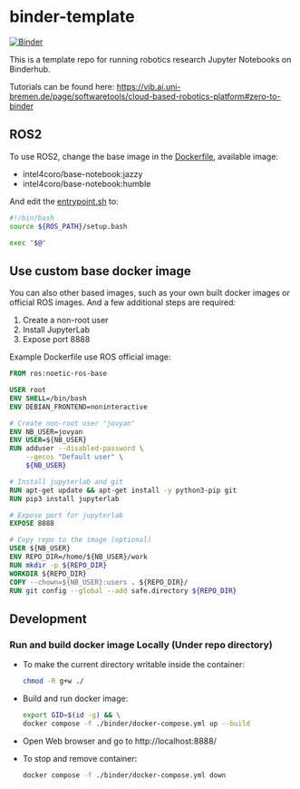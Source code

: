 # binder-template

[![Binder](https://binder.intel4coro.de/badge_logo.svg)](https://binder.intel4coro.de/v2/gh/IntEL4CoRo/binder-template.git/main)

This is a template repo for running robotics research Jupyter Notebooks on Binderhub.

Tutorials can be found here: https://vib.ai.uni-bremen.de/page/softwaretools/cloud-based-robotics-platform#zero-to-binder

## ROS2

To use ROS2, change the base image in the [Dockerfile](binder/Dockerfile), available image:

- intel4coro/base-notebook:jazzy
- intel4coro/base-notebook:humble

And edit the [entrypoint.sh](binder/entrypoint.sh) to:

```bash
#!/bin/bash
source ${ROS_PATH}/setup.bash

exec "$@"
```

## Use custom base docker image

You can also other based images, such as your own built docker images or official ROS images.
And a few additional steps are required:

1. Create a non-root user
1. Install JupyterLab
1. Expose port 8888

Example Dockerfile use ROS official image:

```Dockerfile
FROM ros:noetic-ros-base

USER root
ENV SHELL=/bin/bash
ENV DEBIAN_FRONTEND=noninteractive

# Create non-root user "jovyan"
ENV NB_USER=jovyan
ENV USER=${NB_USER}
RUN adduser --disabled-password \
    --gecos "Default user" \
    ${NB_USER}

# Install jupyterlab and git
RUN apt-get update && apt-get install -y python3-pip git
RUN pip3 install jupyterlab

# Expose port for jupyterlab
EXPOSE 8888

# Copy repo to the image (optional)
USER ${NB_USER}
ENV REPO_DIR=/home/${NB_USER}/work
RUN mkdir -p ${REPO_DIR}
WORKDIR ${REPO_DIR}
COPY --chown=${NB_USER}:users . ${REPO_DIR}/
RUN git config --global --add safe.directory ${REPO_DIR}
```

## Development

### Run and build docker image Locally (Under repo directory)

- To make the current directory writable inside the container:

  ```bash
  chmod -R g+w ./
  ```

- Build and run docker image:

  ```bash
  export GID=$(id -g) && \
  docker compose -f ./binder/docker-compose.yml up --build
  ```

- Open Web browser and go to http://localhost:8888/

- To stop and remove container:

  ```bash
  docker compose -f ./binder/docker-compose.yml down
  ```
